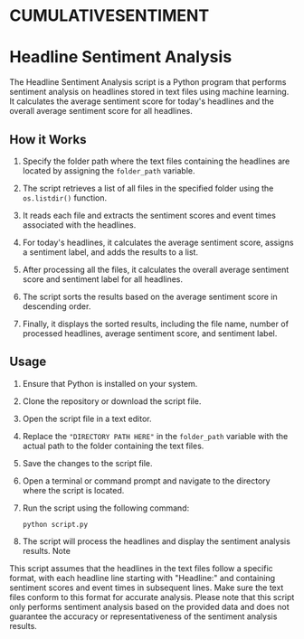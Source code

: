 # CUMULATIVESENTIMENT

# Headline Sentiment Analysis

The Headline Sentiment Analysis script is a Python program that performs sentiment analysis on headlines stored in text files using machine learning. It calculates the average sentiment score for today's headlines and the overall average sentiment score for all headlines.

## How it Works

1. Specify the folder path where the text files containing the headlines are located by assigning the `folder_path` variable.

2. The script retrieves a list of all files in the specified folder using the `os.listdir()` function.

3. It reads each file and extracts the sentiment scores and event times associated with the headlines.

4. For today's headlines, it calculates the average sentiment score, assigns a sentiment label, and adds the results to a list.

5. After processing all the files, it calculates the overall average sentiment score and sentiment label for all headlines.

6. The script sorts the results based on the average sentiment score in descending order.

7. Finally, it displays the sorted results, including the file name, number of processed headlines, average sentiment score, and sentiment label.

## Usage

1. Ensure that Python is installed on your system.

2. Clone the repository or download the script file.

3. Open the script file in a text editor.

4. Replace the `"DIRECTORY PATH HERE"` in the `folder_path` variable with the actual path to the folder containing the text files.

5. Save the changes to the script file.

6. Open a terminal or command prompt and navigate to the directory where the script is located.

7. Run the script using the following command:

   ```shell
   python script.py

8. The script will process the headlines and display the sentiment analysis results.
Note


This script assumes that the headlines in the text files follow a specific format, with each headline line starting with "Headline:" and containing sentiment scores and event times in subsequent lines. Make sure the text files conform to this format for accurate analysis.
Please note that this script only performs sentiment analysis based on the provided data and does not guarantee the accuracy or representativeness of the sentiment analysis results.

